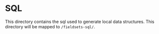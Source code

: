 # SQL

This directory contains the sql used to generate local data structures. This directory will be mapped to `/fieldsets-sql/`.